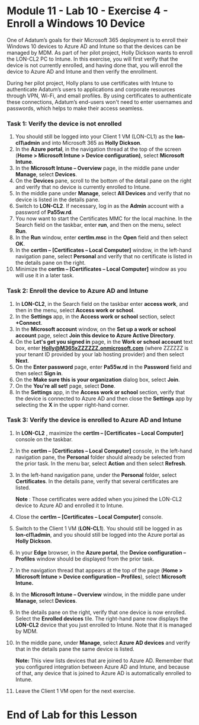 # Module 11 - Lab 10 - Exercise 4 - Enroll a Windows 10 Device

One of Adatum’s goals for their Microsoft 365 deployment is to enroll their Windows 10 devices to Azure AD and Intune so that the devices can be managed by MDM. As part of her pilot project, Holly Dickson wants to enroll the LON-CL2 PC to Intune. In this exercise, you will first verify that the device is not currently enrolled, and having done that, you will enroll the device to Azure AD and Intune and then verify the enrollment. 

During her pilot project, Holly plans to use certificates with Intune to authenticate Adatum’s users to applications and corporate resources through VPN, Wi-Fi, and email profiles. By using certificates to authenticate these connections, Adatum’s end-users won't need to enter usernames and passwords, which helps to make their access seamless. 

### Task 1: Verify the device is not enrolled

1. You should still be logged into your Client 1 VM (LON-CL1) as the **lon-cl1\admin** and into Microsoft 365 as **Holly Dickson**.
2. In the **Azure portal**, in the navigation thread at the top of the screen (**Home > Microsoft Intune > Device configuration)**, select **Microsoft Intune**.
3. In the **Microsoft Intune – Overview** page, in the middle pane under **Manage**, select **Devices**.
4. On the **Devices** pane, scroll to the bottom of the detail pane on the right and verify that no device is currently enrolled to Intune.
5. In the middle pane under **Manage**, select **All Devices** and verify that no device is listed in the details pane.
6. Switch to **LON-CL2**. If necessary, log in as the **Admin** account with a password of **Pa55w.rd**.
7. You now want to start the Certificates MMC for the local machine. In the Search field on the taskbar, enter **run**, and then on the menu, select **Run**.
8. In the **Run** window, enter **certlm.msc** in the **Open** field and then select **OK**.
9. In the **certlm – [Certificates – Local Computer]** window, in the left-hand navigation pane, select **Personal** and verify that no certificate is listed in the details pane on the right.
10. Minimize the **certlm – [Certificates – Local Computer]** window as you will use it in a later task.

### Task 2: Enroll the device to Azure AD and Intune

1. In **LON-CL2**, in the Search field on the taskbar enter **access work**, and then in the menu, select **Access work or school**.
2. In the **Settings** app, in the **Access work or school** section, select **+Connect**.
3. In the **Microsoft account** window, on the **Set up a work or school account** page, select **Join this device to Azure Active Directory**.
4. On the **Let's get you signed in** page, in the **Work or school account** text box, enter **Holly@M365xZZZZZZ.onmicrosoft.com** (where ZZZZZZ is your tenant ID provided by your lab hosting provider) and then select **Next**.
5. On the **Enter password** page, enter **Pa55w.rd** in the **Password** field and then select **Sign in**.
6. On the **Make sure this is your organization** dialog box, select **Join**.
7. On the **You&#39;re all set!** page, select **Done**.
8. In the **Settings** app, in the **Access work or school** section, verify that the device is connected to Azure AD and then close the **Settings** app by selecting the **X** in the upper right-hand corner.

### Task 3: Verify the device is enrolled to Azure AD and Intune

1. In **LON-CL2** , maximize the **certlm – [Certificates – Local Computer]** console on the taskbar.
2. In the **certlm – [Certificates – Local Computer]** console, in the left-hand navigation pane, the **Personal** folder should already be selected from the prior task. In the menu bar, select **Action** and then select **Refresh**.
3. In the left-hand navigation pane, under the **Personal** folder, select **Certificates**. In the details pane, verify that several certificates are listed.<br/>

    **Note** : Those certificates were added when you joined the LON-CL2 device to Azure AD and enrolled it to Intune.
4. Close the **certlm – [Certificates – Local Computer]**  console.
5. Switch to the Client 1 VM (**LON-CL1**). You should still be logged in as **lon-cl1\admin**, and you should still be logged into the Azure portal as **Holly Dickson**.
6. In your **Edge** browser, in the **Azure portal**, the **Device configuration – Profiles** window should be displayed from the prior task.
7. In the navigation thread that appears at the top of the page (**Home > Microsoft Intune > Device configuration – Profiles**), select **Microsoft Intune.**
8. In the **Microsoft Intune – Overview** window, in the middle pane under **Manage**, select **Devices**.
9. In the details pane on the right, verify that one device is now enrolled. Select the **Enrolled devices** tile. The right-hand pane now displays the **LON-CL2** device that you just enrolled to Intune. Note that it is managed by MDM.
10. In the middle pane, under **Manage**, select **Azure AD devices** and verify that in the details pane the same device is listed.<br/>

    **Note:** This view lists devices that are joined to Azure AD. Remember that you configured integration between Azure AD and Intune, and because of that, any device that is joined to Azure AD is automatically enrolled to Intune.
11. Leave the Client 1 VM open for the next exercise.


# End of Lab for this Lesson
